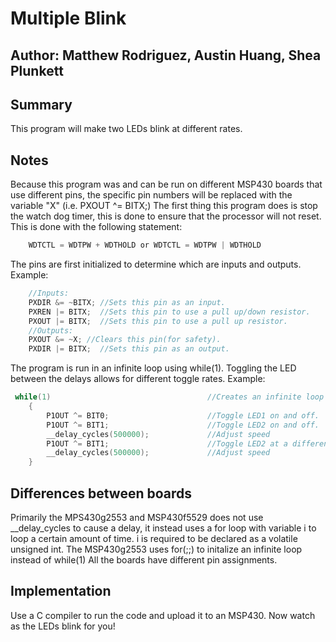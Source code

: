 # Multiple Blink
## Author: Matthew Rodriguez, Austin Huang, Shea Plunkett
## Summary
This program will make two LEDs blink at different rates.
## Notes
Because this program was and can be run on different MSP430 boards that use different pins, the specific pin numbers will be replaced with the variable "X" (i.e. PXOUT ^= BITX;)
The first thing this program does is stop the watch dog timer, this is done to ensure that the processor will not reset. This is done with the following statement:
```c
	WDTCTL = WDTPW + WDTHOLD or WDTCTL = WDTPW | WDTHOLD
```

The pins are first initialized to determine which are inputs and outputs. 
Example:
```c
	//Inputs:
	PXDIR &= ~BITX; //Sets this pin as an input.
    PXREN |= BITX;  //Sets this pin to use a pull up/down resistor.
    PXOUT |= BITX;  //Sets this pin to use a pull up resistor.
	//Outputs:
	PXOUT &= ~X; //Clears this pin(for safety).
    PXDIR |= BITX;  //Sets this pin as an output.
```

The program is run in an infinite loop using while(1). Toggling the LED between the delays allows for different toggle rates.
Example:
```c
 while(1)									//Creates an infinite loop so the program will repeat forever.
    {
        P1OUT ^= BIT0;                      //Toggle LED1 on and off.
        P1OUT ^= BIT1;                      //Toggle LED2 on and off.
        __delay_cycles(500000);             //Adjust speed
        P1OUT ^= BIT1;                      //Toggle LED2 at a different rate
        __delay_cycles(500000);             //Adjust speed
    }
```


## Differences between boards
Primarily the MPS430g2553 and MSP430f5529 does not use __delay_cycles to cause a delay, it instead uses a for loop with variable i to loop a certain amount of time.
i is required to be declared as a volatile unsigned int. 
The MSP430g2553 uses for(;;) to initalize an infinite loop instead of while(1)
All the boards have different pin assignments.
## Implementation
Use a C compiler to run the code and upload it to an MSP430. Now watch as the LEDs blink for you!
